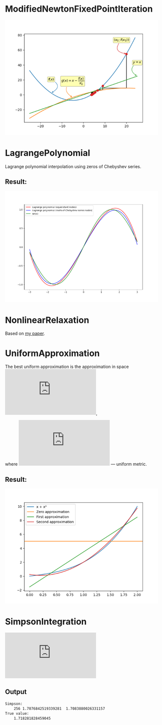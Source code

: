 # ModifiedNewtonFixedPointIteration
![Result](ModifiedNewtonFixedPointIteration/result.png)

# LagrangePolynomial
Lagrange polynomial interpolation using zeros of Chebyshev series.
## Result:
![Result](LagrangePolynomial/result.png)

# NonlinearRelaxation
Based on [my paper](NonlinearRelaxation/paper.pdf).

# UniformApproximation
The best uniform approximation is the approximation in space 
![space](https://latex.codecogs.com/gif.latex?R%3DC%20%5Cleft%5B%20a%2Cb%20%5Cright%5D),
<!---\left \| f \right \|_{C\left [ a,b \right ]} = \max_{x\epsilon \left [ a,b \right ]} \left | f(x) \right |-->
where ![metric](https://latex.codecogs.com/gif.latex?%5Cleft%20%5C%7C%20f%20%5Cright%20%5C%7C_%7BC%5Cleft%20%5B%20a%2Cb%20%5Cright%20%5D%7D%20%3D%20%5Cmax_%7Bx%5Cepsilon%20%5Cleft%20%5B%20a%2Cb%20%5Cright%20%5D%7D%20%5Cleft%20%7C%20f%28x%29%20%5Cright%20%7C) — uniform metric.

## Result:
![Result](UniformApproximation/result.png)

# SimpsonIntegration
<!---{\int \limits _{a}^{b}f(x)dx}\approx {\frac  {b-a}{6}}{\left(f(a)+4f\left({\frac  {a+b}{2}}\right)+f(b)\right)}-->
![formula](https://latex.codecogs.com/gif.latex?%7B%5Cint%20%5Climits%20_%7Ba%7D%5E%7Bb%7Df%28x%29dx%7D%5Capprox%20%7B%5Cfrac%20%7Bb-a%7D%7B6%7D%7D%7B%5Cleft%28f%28a%29+4f%5Cleft%28%7B%5Cfrac%20%7Ba+b%7D%7B2%7D%7D%5Cright%29+f%28b%29%5Cright%29%7D)
## Output
```
Simpson:
	256	1.7076842519339281	1.7083880026331157
True value:
	1.718281828459045
```